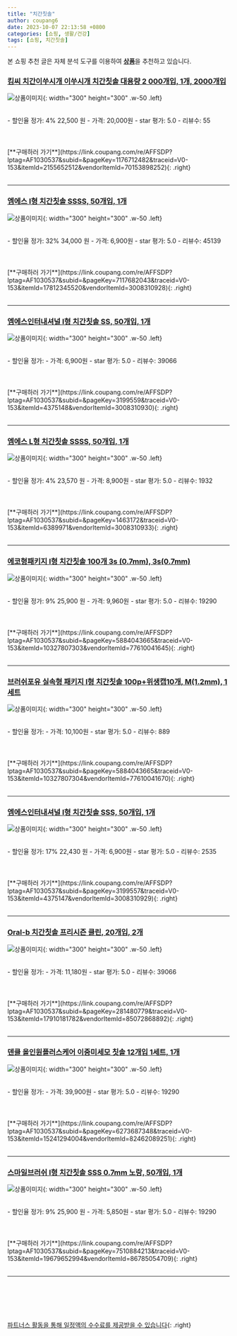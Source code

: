 ```yaml
---
title: "치간칫솔"
author: coupang6
date: 2023-10-07 22:13:58 +0800
categories: [쇼핑, 생활/건강]
tags: [쇼핑, 치간칫솔]
---
```


본 쇼핑 추천 글은 자체 분석 도구를 이용하여 [**상품**](https://link.coupang.com/a/bao1ui)을 추천하고 있습니다.

### [킴씨 치간이쑤시개 이쑤시개 치간칫솔 대용량 2 000개입, 1개, 2000개입](https://link.coupang.com/re/AFFSDP?lptag=AF1030537&subid=&pageKey=1176712482&traceid=V0-153&itemId=2155652512&vendorItemId=70153898252)

![상품이미지](https://thumbnail8.coupangcdn.com/thumbnails/remote/230x230ex/image/vendor_inventory/a7a6/0595f9b1fc76d681a5d7d95706ac2b6e4b169918d17d4efaa05f230313ec.jpg){: width="300" height="300" .w-50 .left}


<br>
- 할인율 정가: 4%  22,500   원
- 가격: 20,000원
- star 평가: 5.0
- 리뷰수: 55
<br>
<br>
<br>
<br>
[**구매하러 가기**](https://link.coupang.com/re/AFFSDP?lptag=AF1030537&subid=&pageKey=1176712482&traceid=V0-153&itemId=2155652512&vendorItemId=70153898252){: .right}
<br>
<br>

---

### [엠에스 I형 치간칫솔 SSSS, 50개입, 1개](https://link.coupang.com/re/AFFSDP?lptag=AF1030537&subid=&pageKey=7117682043&traceid=V0-153&itemId=17812345520&vendorItemId=3008310928)

![상품이미지](https://thumbnail10.coupangcdn.com/thumbnails/remote/230x230ex/image/retail/images/3669925689191339-23ee5942-cb55-41f4-81d7-f4565da86f2b.jpg){: width="300" height="300" .w-50 .left}


<br>
- 할인율 정가: 32%  34,000   원
- 가격: 6,900원
- star 평가: 5.0
- 리뷰수: 45139
<br>
<br>
<br>
<br>
[**구매하러 가기**](https://link.coupang.com/re/AFFSDP?lptag=AF1030537&subid=&pageKey=7117682043&traceid=V0-153&itemId=17812345520&vendorItemId=3008310928){: .right}
<br>
<br>

---

### [엠에스인터내셔널 I형 치간칫솔 SS, 50개입, 1개](https://link.coupang.com/re/AFFSDP?lptag=AF1030537&subid=&pageKey=3199559&traceid=V0-153&itemId=4375148&vendorItemId=3008310930)

![상품이미지](https://thumbnail9.coupangcdn.com/thumbnails/remote/230x230ex/image/product/image/vendoritem/2019/02/01/3008310930/7583d840-bd6a-48d9-a6b7-e89a0f37f320.jpg){: width="300" height="300" .w-50 .left}


<br>
- 할인율 정가: 
- 가격: 6,900원
- star 평가: 5.0
- 리뷰수: 39066
<br>
<br>
<br>
<br>
[**구매하러 가기**](https://link.coupang.com/re/AFFSDP?lptag=AF1030537&subid=&pageKey=3199559&traceid=V0-153&itemId=4375148&vendorItemId=3008310930){: .right}
<br>
<br>

---

### [엠에스 L형 치간칫솔 SSSS, 50개입, 1개](https://link.coupang.com/re/AFFSDP?lptag=AF1030537&subid=&pageKey=1463172&traceid=V0-153&itemId=6389971&vendorItemId=3008310933)

![상품이미지](https://thumbnail7.coupangcdn.com/thumbnails/remote/230x230ex/image/product/image/vendoritem/2019/02/18/3008310933/ed1ac501-1b6a-4d2d-91c8-58b4d5637336.jpg){: width="300" height="300" .w-50 .left}


<br>
- 할인율 정가: 4%  23,570   원
- 가격: 8,900원
- star 평가: 5.0
- 리뷰수: 1932
<br>
<br>
<br>
<br>
[**구매하러 가기**](https://link.coupang.com/re/AFFSDP?lptag=AF1030537&subid=&pageKey=1463172&traceid=V0-153&itemId=6389971&vendorItemId=3008310933){: .right}
<br>
<br>

---

### [에코형패키지 I형 치간칫솔 100개 3s (0.7mm), 3s(0.7mm)](https://link.coupang.com/re/AFFSDP?lptag=AF1030537&subid=&pageKey=5884043665&traceid=V0-153&itemId=10327807303&vendorItemId=77610041645)

![상품이미지](https://thumbnail10.coupangcdn.com/thumbnails/remote/230x230ex/image/vendor_inventory/b6ed/b0e39b79bb560de5561696130e561824a0d8ed9045e3a379b5ce1e1f5e63.png){: width="300" height="300" .w-50 .left}


<br>
- 할인율 정가: 9%  25,900   원
- 가격: 9,960원
- star 평가: 5.0
- 리뷰수: 19290
<br>
<br>
<br>
<br>
[**구매하러 가기**](https://link.coupang.com/re/AFFSDP?lptag=AF1030537&subid=&pageKey=5884043665&traceid=V0-153&itemId=10327807303&vendorItemId=77610041645){: .right}
<br>
<br>

---

### [브러쉬포유 실속형 패키지 I형 치간칫솔 100p+위생캡10개, M(1.2mm), 1세트](https://link.coupang.com/re/AFFSDP?lptag=AF1030537&subid=&pageKey=5884043665&traceid=V0-153&itemId=10327807304&vendorItemId=77610041670)

![상품이미지](https://thumbnail10.coupangcdn.com/thumbnails/remote/230x230ex/image/vendor_inventory/7c58/9f0c51e12a162393941b1a1dc46be54e1243fb2bec957cc9c27c72e793a6.png){: width="300" height="300" .w-50 .left}


<br>
- 할인율 정가: 
- 가격: 10,100원
- star 평가: 5.0
- 리뷰수: 889
<br>
<br>
<br>
<br>
[**구매하러 가기**](https://link.coupang.com/re/AFFSDP?lptag=AF1030537&subid=&pageKey=5884043665&traceid=V0-153&itemId=10327807304&vendorItemId=77610041670){: .right}
<br>
<br>

---

### [엠에스인터내셔널 I형 치간칫솔 SSS, 50개입, 1개](https://link.coupang.com/re/AFFSDP?lptag=AF1030537&subid=&pageKey=3199557&traceid=V0-153&itemId=4375147&vendorItemId=3008310929)

![상품이미지](https://thumbnail10.coupangcdn.com/thumbnails/remote/230x230ex/image/product/image/vendoritem/2019/01/31/3008310929/a38e6d3b-ea9d-40cf-a8f9-42d40a964381.jpg){: width="300" height="300" .w-50 .left}


<br>
- 할인율 정가: 17%  22,430   원
- 가격: 6,900원
- star 평가: 5.0
- 리뷰수: 2535
<br>
<br>
<br>
<br>
[**구매하러 가기**](https://link.coupang.com/re/AFFSDP?lptag=AF1030537&subid=&pageKey=3199557&traceid=V0-153&itemId=4375147&vendorItemId=3008310929){: .right}
<br>
<br>

---

### [Oral-b 치간칫솔 프리시즌 클린, 20개입, 2개](https://link.coupang.com/re/AFFSDP?lptag=AF1030537&subid=&pageKey=281480779&traceid=V0-153&itemId=17910181782&vendorItemId=85072868892)

![상품이미지](https://thumbnail8.coupangcdn.com/thumbnails/remote/230x230ex/image/retail/images/1663378371530212-b28760da-ed58-413c-96aa-a565bb6a2548.jpg){: width="300" height="300" .w-50 .left}


<br>
- 할인율 정가: 
- 가격: 11,180원
- star 평가: 5.0
- 리뷰수: 39066
<br>
<br>
<br>
<br>
[**구매하러 가기**](https://link.coupang.com/re/AFFSDP?lptag=AF1030537&subid=&pageKey=281480779&traceid=V0-153&itemId=17910181782&vendorItemId=85072868892){: .right}
<br>
<br>

---

### [덴클 올인원플러스케어 이중미세모 칫솔 12개입 1세트, 1개](https://link.coupang.com/re/AFFSDP?lptag=AF1030537&subid=&pageKey=6273687348&traceid=V0-153&itemId=15241294004&vendorItemId=82462089251)

![상품이미지](https://thumbnail9.coupangcdn.com/thumbnails/remote/230x230ex/image/vendor_inventory/c3cc/d4c71a2a9ad6aa8668dc6b3ffd6ebb8165acdb5dfaa3d175898ab1785d8a.jpg){: width="300" height="300" .w-50 .left}


<br>
- 할인율 정가: 
- 가격: 39,900원
- star 평가: 5.0
- 리뷰수: 19290
<br>
<br>
<br>
<br>
[**구매하러 가기**](https://link.coupang.com/re/AFFSDP?lptag=AF1030537&subid=&pageKey=6273687348&traceid=V0-153&itemId=15241294004&vendorItemId=82462089251){: .right}
<br>
<br>

---

### [스마일브러쉬 I형 치간칫솔 SSS 0.7mm 노랑, 50개입, 1개](https://link.coupang.com/re/AFFSDP?lptag=AF1030537&subid=&pageKey=7510884213&traceid=V0-153&itemId=19679652994&vendorItemId=86785054709)

![상품이미지](https://thumbnail10.coupangcdn.com/thumbnails/remote/230x230ex/image/retail/images/2021/03/17/9/3/b442a339-ce86-408b-9469-99fd43972951.JPG){: width="300" height="300" .w-50 .left}


<br>
- 할인율 정가: 9%  25,900   원
- 가격: 5,850원
- star 평가: 5.0
- 리뷰수: 19290
<br>
<br>
<br>
<br>
[**구매하러 가기**](https://link.coupang.com/re/AFFSDP?lptag=AF1030537&subid=&pageKey=7510884213&traceid=V0-153&itemId=19679652994&vendorItemId=86785054709){: .right}
<br>
<br>

---
<br><br><br><br><br> [파트너스 활동을 통해 일정액의 수수료를 제공받을 수 있습니다](https://link.coupang.com/a/bao1ui){: .right}